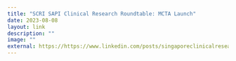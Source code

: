 ```yaml
---
title: "SCRI SAPI Clinical Research Roundtable: MCTA Launch"
date: 2023-08-08
layout: link
description: ""
image: ""
external: https://https://www.linkedin.com/posts/singaporeclinicalresearchinstitute_roundtable-clinicaltrials-clinicalresearch-activity-6998144320830656512-veul?utm_source=share&utm_medium=member_desktop
---
```


